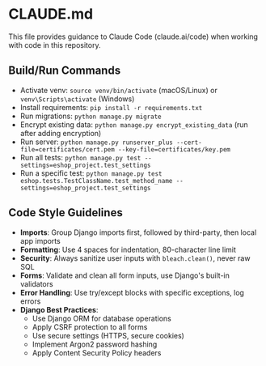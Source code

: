 # CLAUDE.md

This file provides guidance to Claude Code (claude.ai/code) when working with code in this repository.

## Build/Run Commands
- Activate venv: `source venv/bin/activate` (macOS/Linux) or `venv\Scripts\activate` (Windows)
- Install requirements: `pip install -r requirements.txt`
- Run migrations: `python manage.py migrate`
- Encrypt existing data: `python manage.py encrypt_existing_data` (run after adding encryption)
- Run server: `python manage.py runserver_plus --cert-file=certificates/cert.pem --key-file=certificates/key.pem`
- Run all tests: `python manage.py test --settings=eshop_project.test_settings`
- Run a specific test: `python manage.py test eshop.tests.TestClassName.test_method_name --settings=eshop_project.test_settings`

## Code Style Guidelines
- **Imports**: Group Django imports first, followed by third-party, then local app imports
- **Formatting**: Use 4 spaces for indentation, 80-character line limit
- **Security**: Always sanitize user inputs with `bleach.clean()`, never raw SQL
- **Forms**: Validate and clean all form inputs, use Django's built-in validators
- **Error Handling**: Use try/except blocks with specific exceptions, log errors
- **Django Best Practices**: 
  - Use Django ORM for database operations
  - Apply CSRF protection to all forms
  - Use secure settings (HTTPS, secure cookies)
  - Implement Argon2 password hashing
  - Apply Content Security Policy headers